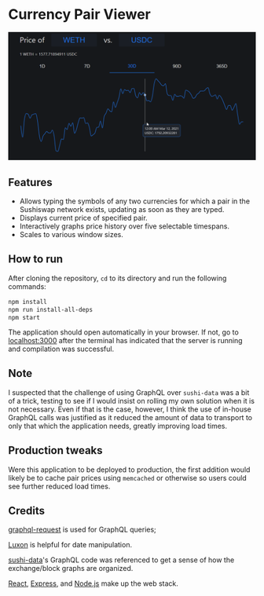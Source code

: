 # Currency Pair Viewer

![Demo showing a user navigating the Currency Pair Viewer](demo.gif)

## Features
- Allows typing the symbols of any two currencies for which a pair in the Sushiswap network exists, updating as soon as they are typed.
- Displays current price of specified pair.
- Interactively graphs price history over five selectable timespans.
- Scales to various window sizes.

## How to run
After cloning the repository, `cd` to its directory and run the following commands:
```
npm install
npm run install-all-deps
npm start
```
The application should open automatically in your browser. If not, go to [localhost:3000](http://localhost:3000) after the terminal has indicated that the server is running and compilation was successful.

## Note
I suspected that the challenge of using GraphQL over `sushi-data` was a bit of a trick, testing to see if I would insist on rolling my own solution when it is not necessary. Even if that is the case, however, I think the use of in-house GraphQL calls was justified as it reduced the amount of data to transport to only that which the application needs, greatly improving load times.

## Production tweaks
Were this application to be deployed to production, the first addition would likely be to cache pair prices using `memcached` or otherwise so users could see further reduced load times.

## Credits
[graphql-request](https://github.com/prisma-labs/graphql-request) is used for GraphQL queries;

[Luxon](https://moment.github.io/luxon/) is helpful for date manipulation.

[sushi-data](https://github.com/sushiswap/sushi-data)'s GraphQL code was referenced to get a sense of how the exchange/block graphs are organized.

[React](https://github.com/facebook/react), [Express](https://github.com/expressjs/express), and [Node.js](https://github.com/nodejs) make up the web stack.
